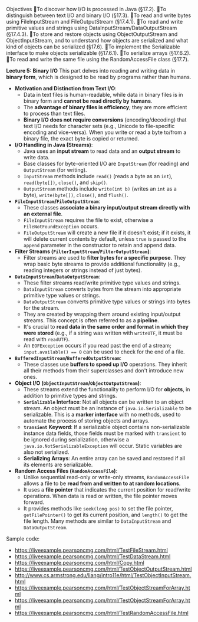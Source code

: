 Objectives
To discover how I/O is processed in Java (§17.2).
To distinguish between text I/O and binary I/O (§17.3).
To read and write bytes using FileInputStream and FileOutputStream (§17.4.1).
To read and write primitive values and strings using DataInputStream/DataOutputStream (§17.4.3).
To store and restore objects using ObjectOutputStream and ObjectInputStream, and to understand how objects are serialized and what kind of objects can be serialized (§17.6). 
To implement the Serializable interface to make objects serializable (§17.6.1).
To serialize arrays (§17.6.2).
To read and write the same file using the RandomAccessFile class (§17.7).


**Lecture 5: Binary I/O**
This part delves into reading and writing data in **binary form**, which is designed to be read by programs rather than humans.

*   **Motivation and Distinction from Text I/O**:
    *   Data in text files is human-readable, while data in binary files is in binary form and **cannot be read directly by humans**.
    *   The **advantage of binary files is efficiency**; they are more efficient to process than text files.
    *   **Binary I/O does not require conversions** (encoding/decoding) that text I/O needs for character sets (e.g., Unicode to file-specific encoding and vice-versa). When you write or read a byte to/from a binary file, the exact byte is copied or returned.
*   **I/O Handling in Java (Streams)**:
    *   Java uses an **input stream** to read data and an **output stream** to write data.
    *   Base classes for byte-oriented I/O are `InputStream` (for reading) and `OutputStream` (for writing).
    *   `InputStream` methods include `read()` (reads a byte as an `int`), `read(byte[])`, `close()`, and `skip()`.
    *   `OutputStream` methods include `write(int b)` (writes an `int` as a byte), `write(byte[])`, `close()`, and `flush()`.
*   **`FileInputStream`/`FileOutputStream`**:
    *   These classes **associate a binary input/output stream directly with an external file**.
    *   `FileInputStream` requires the file to exist, otherwise a `FileNotFoundException` occurs.
    *   `FileOutputStream` will create a new file if it doesn't exist; if it exists, it will delete current contents by default, unless `true` is passed to the `append` parameter in the constructor to retain and append data.
*   **Filter Streams (`FilterInputStream`/`FilterOutputStream`)**:
    *   Filter streams are used to **filter bytes for a specific purpose**. They wrap basic byte streams to provide additional functionality (e.g., reading integers or strings instead of just bytes).
*   **`DataInputStream`/`DataOutputStream`**:
    *   These filter streams read/write primitive type values and strings.
    *   `DataInputStream` converts bytes from the stream into appropriate primitive type values or strings.
    *   `DataOutputStream` converts primitive type values or strings into bytes for the stream.
    *   They are created by wrapping them around existing input/output streams. This concept is often referred to as a **pipeline**.
    *   It's crucial to **read data in the same order and format in which they were stored** (e.g., if a string was written with `writeUTF`, it must be read with `readUTF`).
    *   An `EOFException` occurs if you read past the end of a stream; `input.available() == 0` can be used to check for the end of a file.
*   **`BufferedInputStream`/`BufferedOutputStream`**:
    *   These classes use **buffers to speed up I/O** operations. They inherit all their methods from their superclasses and don't introduce new ones.
*   **Object I/O (`ObjectInputStream`/`ObjectOutputStream`)**:
    *   These streams extend the functionality to perform I/O for **objects**, in addition to primitive types and strings.
    *   **`Serializable` Interface**: Not all objects can be written to an object stream. An object must be an instance of `java.io.Serializable` to be serializable. This is a **marker interface** with no methods, used to automate the process of storing objects and arrays.
    *   **`transient` Keyword**: If a serializable object contains non-serializable instance data fields, those fields must be marked with `transient` to be ignored during serialization, otherwise a `java.io.NotSerializableException` will occur. Static variables are also not serialized.
    *   **Serializing Arrays**: An entire array can be saved and restored if all its elements are serializable.
*   **Random Access Files (`RandomAccessFile`)**:
    *   Unlike sequential read-only or write-only streams, `RandomAccessFile` allows a file to be **read from and written to at random locations**.
    *   It uses a **file pointer** that indicates the current position for read/write operations. When data is read or written, the file pointer moves forward.
    *   It provides methods like `seek(long pos)` to set the file pointer, `getFilePointer()` to get its current position, and `length()` to get the file length. Many methods are similar to `DataInputStream` and `DataOutputStream`.
    

Sample code: 

- https://liveexample.pearsoncmg.com/html/TestFileStream.html
- https://liveexample.pearsoncmg.com/html/TestDataStream.html
- https://liveexample.pearsoncmg.com/html/Copy.html
- https://liveexample.pearsoncmg.com/html/TestObjectOutputStream.html
- http://www.cs.armstrong.edu/liang/intro11e/html/TestObjectInputStream.html
- https://liveexample.pearsoncmg.com/html/TestObjectStreamForArray.html
- https://liveexample.pearsoncmg.com/html/TestObjectStreamForArray.html
- https://liveexample.pearsoncmg.com/html/TestRandomAccessFile.html